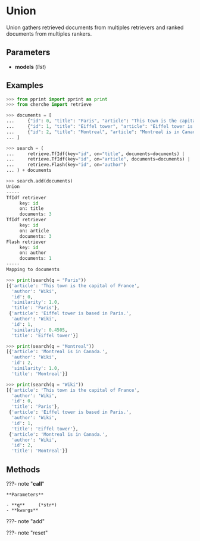 # Union

Union gathers retrieved documents from multiples retrievers and ranked documents from multiples rankers.



## Parameters

- **models** (*list*)



## Examples

```python
>>> from pprint import pprint as print
>>> from cherche import retrieve

>>> documents = [
...     {"id": 0, "title": "Paris", "article": "This town is the capital of France", "author": "Wiki"},
...     {"id": 1, "title": "Eiffel tower", "article": "Eiffel tower is based in Paris.", "author": "Wiki"},
...     {"id": 2, "title": "Montreal", "article": "Montreal is in Canada.", "author": "Wiki"},
... ]

>>> search = (
...     retrieve.TfIdf(key="id", on="title", documents=documents) |
...     retrieve.TfIdf(key="id", on="article", documents=documents) |
...     retrieve.Flash(key="id", on="author")
... ) + documents

>>> search.add(documents)
Union
-----
TfIdf retriever
     key: id
     on: title
     documents: 3
TfIdf retriever
     key: id
     on: article
     documents: 3
Flash retriever
     key: id
     on: author
     documents: 1
-----
Mapping to documents

>>> print(search(q = "Paris"))
[{'article': 'This town is the capital of France',
  'author': 'Wiki',
  'id': 0,
  'similarity': 1.0,
  'title': 'Paris'},
 {'article': 'Eiffel tower is based in Paris.',
  'author': 'Wiki',
  'id': 1,
  'similarity': 0.4505,
  'title': 'Eiffel tower'}]

>>> print(search(q = "Montreal"))
[{'article': 'Montreal is in Canada.',
  'author': 'Wiki',
  'id': 2,
  'similarity': 1.0,
  'title': 'Montreal'}]

>>> print(search(q = "Wiki"))
[{'article': 'This town is the capital of France',
  'author': 'Wiki',
  'id': 0,
  'title': 'Paris'},
 {'article': 'Eiffel tower is based in Paris.',
  'author': 'Wiki',
  'id': 1,
  'title': 'Eiffel tower'},
 {'article': 'Montreal is in Canada.',
  'author': 'Wiki',
  'id': 2,
  'title': 'Montreal'}]
```

## Methods

???- note "__call__"

    

    **Parameters**

    - **q**     (*str*)    
    - **kwargs**    
    
???- note "add"

???- note "reset"


